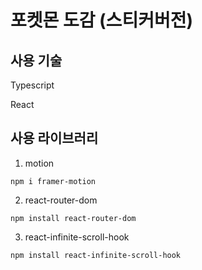 # 포켓몬 도감 (스티커버전)

## 사용 기술

Typescript

React

## 사용 라이브러리

1. motion

```
npm i framer-motion
```

2. react-router-dom

```
npm install react-router-dom
```

3. react-infinite-scroll-hook

```
npm install react-infinite-scroll-hook
```
